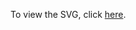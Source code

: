 To view the SVG, click [here]([https://github.com/svkratzer/NatalieMapGraphic/blob/main/map_graphic.html](https://svkratzer.github.io/NatalieMapGraphic/)).
